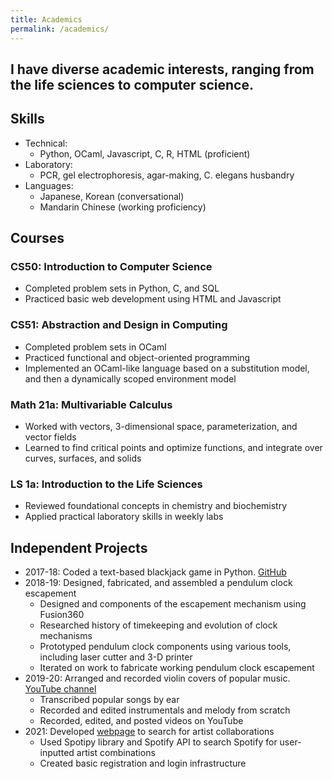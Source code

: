 ```yaml
---
title: Academics
permalink: /academics/
---
```


## I have diverse academic interests, ranging from the life sciences to computer science.

## Skills
- Technical:
  - Python, OCaml, Javascript, C, R, HTML (proficient)
- Laboratory:
  - PCR, gel electrophoresis, agar-making, C. elegans husbandry
- Languages: 
  - Japanese, Korean (conversational)
  - Mandarin Chinese (working proficiency)


## Courses

### CS50: Introduction to Computer Science
- Completed problem sets in Python, C, and SQL
- Practiced basic web development using HTML and Javascript

### CS51: Abstraction and Design in Computing
- Completed problem sets in OCaml
- Practiced functional and object-oriented programming
- Implemented an OCaml-like language based on a substitution model, and then a dynamically scoped environment model

### Math 21a: Multivariable Calculus
- Worked with vectors, 3-dimensional space, parameterization, and vector fields
- Learned to find critical points and optimize functions, and integrate over curves, surfaces, and solids

### LS 1a: Introduction to the Life Sciences
- Reviewed foundational concepts in chemistry and biochemistry
- Applied practical laboratory skills in weekly labs

## Independent Projects
- 2017-18: Coded a text-based blackjack game in Python. [GitHub](https://github.com/mattsakiyama/python-blackjack)
- 2018-19: Designed, fabricated, and assembled a pendulum clock escapement
  - Designed and components of the escapement mechanism using Fusion360
  - Researched history of timekeeping and evolution of clock mechanisms
  - Prototyped pendulum clock components using various tools, including laser cutter and 3-D printer
  - Iterated on work to fabricate working pendulum clock escapement
- 2019-20: Arranged and recorded violin covers of popular music. [YouTube channel](https://www.youtube.com/channel/UCcLpjjeejgypzPr9JH2ipZw)
  - Transcribed popular songs by ear
  - Recorded and edited instrumentals and melody from scratch
  - Recorded, edited, and posted videos on YouTube
- 2021: Developed [webpage](github.com/mattsakiyama/spotify-collaboration-search) to search for artist collaborations
  - Used Spotipy library and Spotify API to search Spotify for user-inputted artist combinations
  - Created basic registration and login infrastructure
 
